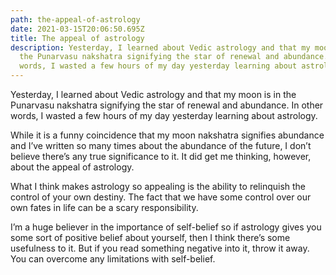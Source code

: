 ```yaml
---
path: the-appeal-of-astrology
date: 2021-03-15T20:06:50.695Z
title: The appeal of astrology
description: Yesterday, I learned about Vedic astrology and that my moon is in
  the Punarvasu nakshatra signifying the star of renewal and abundance. In other
  words, I wasted a few hours of my day yesterday learning about astrology.
---
```

Yesterday, I learned about Vedic astrology and that my moon is in the Punarvasu nakshatra signifying the star of renewal and abundance. In other words, I wasted a few hours of my day yesterday learning about astrology.

While it is a funny coincidence that my moon nakshatra signifies abundance and I’ve written so many times about the abundance of the future, I don’t believe there’s any true significance to it. It did get me thinking, however, about the appeal of astrology. 

What I think makes astrology so appealing is the ability to relinquish the control of your own destiny. The fact that we have some control over our own fates in life can be a scary responsibility.

I’m a huge believer in the importance of self-belief so if astrology gives you some sort of positive belief about yourself, then I think there’s some usefulness to it. But if you read something negative into it, throw it away. You can overcome any limitations with self-belief.